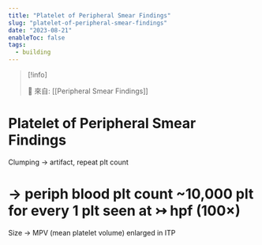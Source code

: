 ```yaml
---
title: "Platelet of Peripheral Smear Findings"
slug: "platelet-of-peripheral-smear-findings"
date: "2023-08-21"
enableToc: false
tags:
  - building
---
```


> [!info]
>
> 🌱 來自: [[Peripheral Smear Findings]]

# Platelet of Peripheral Smear Findings

Clumping → artifact, repeat plt count

# → periph blood plt count ~10,000 plt for every 1 plt seen at ↣ hpf (100×)

Size → MPV (mean platelet volume) enlarged in ITP
